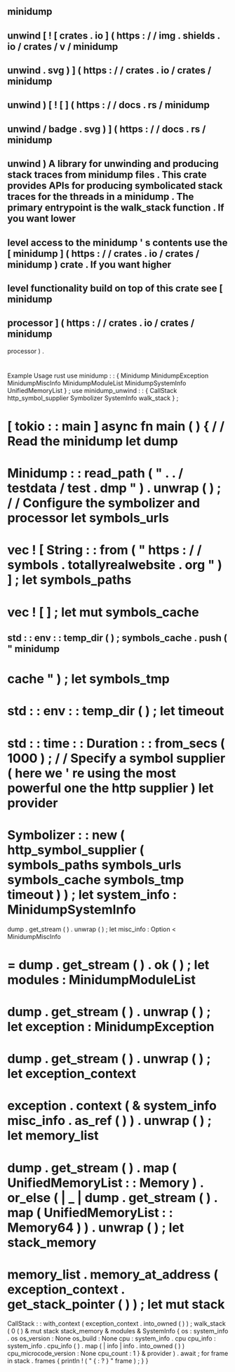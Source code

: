 #
minidump
-
unwind
[
!
[
crates
.
io
]
(
https
:
/
/
img
.
shields
.
io
/
crates
/
v
/
minidump
-
unwind
.
svg
)
]
(
https
:
/
/
crates
.
io
/
crates
/
minidump
-
unwind
)
[
!
[
]
(
https
:
/
/
docs
.
rs
/
minidump
-
unwind
/
badge
.
svg
)
]
(
https
:
/
/
docs
.
rs
/
minidump
-
unwind
)
A
library
for
unwinding
and
producing
stack
traces
from
minidump
files
.
This
crate
provides
APIs
for
producing
symbolicated
stack
traces
for
the
threads
in
a
minidump
.
The
primary
entrypoint
is
the
walk_stack
function
.
If
you
want
lower
-
level
access
to
the
minidump
'
s
contents
use
the
[
minidump
]
(
https
:
/
/
crates
.
io
/
crates
/
minidump
)
crate
.
If
you
want
higher
-
level
functionality
build
on
top
of
this
crate
see
[
minidump
-
processor
]
(
https
:
/
/
crates
.
io
/
crates
/
minidump
-
processor
)
.
#
#
Example
Usage
rust
use
minidump
:
:
{
Minidump
MinidumpException
MinidumpMiscInfo
MinidumpModuleList
MinidumpSystemInfo
UnifiedMemoryList
}
;
use
minidump_unwind
:
:
{
CallStack
http_symbol_supplier
Symbolizer
SystemInfo
walk_stack
}
;
#
[
tokio
:
:
main
]
async
fn
main
(
)
{
/
/
Read
the
minidump
let
dump
=
Minidump
:
:
read_path
(
"
.
.
/
testdata
/
test
.
dmp
"
)
.
unwrap
(
)
;
/
/
Configure
the
symbolizer
and
processor
let
symbols_urls
=
vec
!
[
String
:
:
from
(
"
https
:
/
/
symbols
.
totallyrealwebsite
.
org
"
)
]
;
let
symbols_paths
=
vec
!
[
]
;
let
mut
symbols_cache
=
std
:
:
env
:
:
temp_dir
(
)
;
symbols_cache
.
push
(
"
minidump
-
cache
"
)
;
let
symbols_tmp
=
std
:
:
env
:
:
temp_dir
(
)
;
let
timeout
=
std
:
:
time
:
:
Duration
:
:
from_secs
(
1000
)
;
/
/
Specify
a
symbol
supplier
(
here
we
'
re
using
the
most
powerful
one
the
http
supplier
)
let
provider
=
Symbolizer
:
:
new
(
http_symbol_supplier
(
symbols_paths
symbols_urls
symbols_cache
symbols_tmp
timeout
)
)
;
let
system_info
:
MinidumpSystemInfo
=
dump
.
get_stream
(
)
.
unwrap
(
)
;
let
misc_info
:
Option
<
MinidumpMiscInfo
>
=
dump
.
get_stream
(
)
.
ok
(
)
;
let
modules
:
MinidumpModuleList
=
dump
.
get_stream
(
)
.
unwrap
(
)
;
let
exception
:
MinidumpException
=
dump
.
get_stream
(
)
.
unwrap
(
)
;
let
exception_context
=
exception
.
context
(
&
system_info
misc_info
.
as_ref
(
)
)
.
unwrap
(
)
;
let
memory_list
=
dump
.
get_stream
(
)
.
map
(
UnifiedMemoryList
:
:
Memory
)
.
or_else
(
|
_
|
dump
.
get_stream
(
)
.
map
(
UnifiedMemoryList
:
:
Memory64
)
)
.
unwrap
(
)
;
let
stack_memory
=
memory_list
.
memory_at_address
(
exception_context
.
get_stack_pointer
(
)
)
;
let
mut
stack
=
CallStack
:
:
with_context
(
exception_context
.
into_owned
(
)
)
;
walk_stack
(
0
(
)
&
mut
stack
stack_memory
&
modules
&
SystemInfo
{
os
:
system_info
.
os
os_version
:
None
os_build
:
None
cpu
:
system_info
.
cpu
cpu_info
:
system_info
.
cpu_info
(
)
.
map
(
|
info
|
info
.
into_owned
(
)
)
cpu_microcode_version
:
None
cpu_count
:
1
}
&
provider
)
.
await
;
for
frame
in
stack
.
frames
{
println
!
(
"
{
:
?
}
"
frame
)
;
}
}
